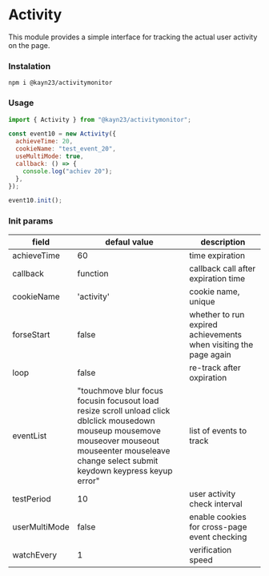 # Activity

This module provides a simple interface for tracking the actual user activity on the page.

### Instalation

```
npm i @kayn23/activitymonitor
```

### Usage

```javascript
import { Activity } from "@kayn23/activitymonitor";

const event10 = new Activity({
  achieveTime: 20,
  cookieName: "test_event_20",
  useMultiMode: true,
  callback: () => {
    console.log("achiev 20");
  },
});

event10.init();
```

### Init params

| field         | defaul value                                                                                                                                                                                            | description                                                      |
| ------------- | ------------------------------------------------------------------------------------------------------------------------------------------------------------------------------------------------------- | ---------------------------------------------------------------- |
| achieveTime   | 60                                                                                                                                                                                                      | time expiration                                                  |
| callback      | function                                                                                                                                                                                                | callback call after expiration time                              |
| cookieName    | 'activity'                                                                                                                                                                                              | cookie name, unique                                              |
| forseStart    | false                                                                                                                                                                                                   | whether to run expired achievements when visiting the page again |
| loop          | false                                                                                                                                                                                                   | re-track after oxpiration                                        |
| eventList     | "touchmove blur focus focusin focusout load resize scroll unload click dblclick mousedown mouseup mousemove mouseover mouseout mouseenter mouseleave change select submit keydown keypress keyup error" | list of events to track                                          |
| testPeriod    | 10                                                                                                                                                                                                      | user activity check interval                                     |
| userMultiMode | false                                                                                                                                                                                                   | enable cookies for cross-page event checking                     |
| watchEvery    | 1                                                                                                                                                                                                       | verification speed                                               |

